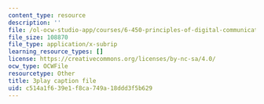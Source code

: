 ```yaml
---
content_type: resource
description: ''
file: /ol-ocw-studio-app/courses/6-450-principles-of-digital-communications-i-fall-2006/c514a1f639e1f8ca749a18ddd3f5b629_503wzjz8czs.srt
file_size: 108870
file_type: application/x-subrip
learning_resource_types: []
license: https://creativecommons.org/licenses/by-nc-sa/4.0/
ocw_type: OCWFile
resourcetype: Other
title: 3play caption file
uid: c514a1f6-39e1-f8ca-749a-18ddd3f5b629
---
```

